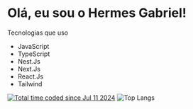 # Olá, eu sou o Hermes Gabriel! #
 Tecnologias que uso 
- JavaScript
- TypeScript
- Nest.Js
- Next.Js
- React.Js
- Tailwind

  
<a href="https://wakatime.com/@c60a6f66-e546-40d9-a33c-d511fa2c386b"><img src="https://wakatime.com/badge/user/c60a6f66-e546-40d9-a33c-d511fa2c386b.svg" alt="Total time coded since Jul 11 2024" /></a>
<img src="https://github-readme-stats.vercel.app/api/top-langs/?username=hermesgsc&layout=compact" alt="Top Langs">
